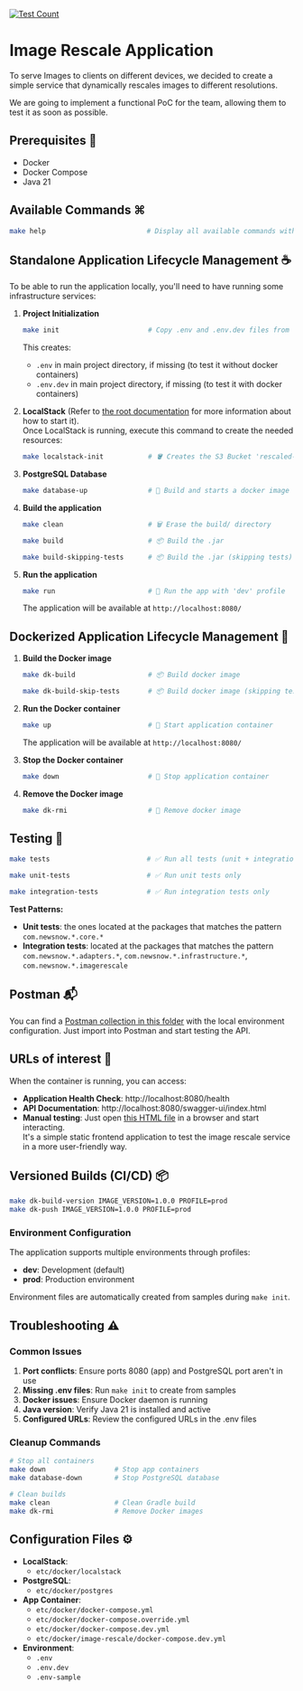 [![Test Count](https://gist.githubusercontent.com/atorfan/6e6ebc0bea68c8d2115d0cb9de886276/raw/badge.svg)](https://github.com/atorfan/influ-news/actions)

# Image Rescale Application

To serve Images to clients on different devices, we decided to create a simple service that dynamically rescales images to different resolutions.

We are going to implement a functional PoC for the team, allowing them to test it as soon as possible.


## Prerequisites 📝

- Docker
- Docker Compose
- Java 21

## Available Commands ⌘

```bash
make help                         # Display all available commands with descriptions
```

## Standalone Application Lifecycle Management ☕

To be able to run the application locally, you'll need to have running some infrastructure services:

1. **Project Initialization**
   ```bash
   make init                      # Copy .env and .env.dev files from samples if they don't exist
   ```
   This creates:
   - `.env` in main project directory, if missing (to test it without docker containers)
   - `.env.dev` in main project directory, if missing (to test it with docker containers)


2. **LocalStack** (Refer to [the root documentation](../../README.md#aws-localstack-management) for more information about how to start it).<br>
   Once LocalStack is running, execute this command to create the needed resources:
   ```bash
   make localstack-init           # 🪣 Creates the S3 Bucket 'rescaled-images' in LocalStack
   ```

3. **PostgreSQL Database**
   ```bash
   make database-up               # 🐘 Build and starts a docker image with PostgreSQL database
   ```

4. **Build the application**
   ```bash
   make clean                     # 🗑️ Erase the build/ directory
   ```
   ```bash
   make build                     # 📦 Build the .jar
   ```
   ```bash
   make build-skipping-tests      # 📦 Build the .jar (skipping tests)
   ```

5. **Run the application**
   ```bash
   make run                       # 🚀 Run the app with 'dev' profile
   ```
   The application will be available at `http://localhost:8080/`


## Dockerized Application Lifecycle Management 🐳

1. **Build the Docker image**
   ```bash
   make dk-build                  # 📦 Build docker image
   ```
   ```bash
   make dk-build-skip-tests       # 📦 Build docker image (skipping tests)
   ```
2. **Run the Docker container**
   ```bash
   make up                        # 🚀 Start application container
   ```
   The application will be available at `http://localhost:8080/`

3. **Stop the Docker container**
   ```bash
   make down                      # 🛑 Stop application container
   ```

4. **Remove the Docker image**
   ```bash
   make dk-rmi                    # 🧹 Remove docker image
   ```

## Testing 🧪

```bash
make tests                        # ✅ Run all tests (unit + integration)
```
```bash
make unit-tests                   # ✅ Run unit tests only 
```
```bash
make integration-tests            # ✅ Run integration tests only
```

**Test Patterns:**
- **Unit tests**: the ones located at the packages that matches the pattern `com.newsnow.*.core.*`
- **Integration tests**: located at the packages that matches the pattern `com.newsnow.*.adapters.*`, `com.newsnow.*.infrastructure.*`, `com.newsnow.*.imagerescale`

## Postman 📬

You can find a [Postman collection in this folder](./postman) with the local environment configuration. Just import into Postman and start testing the API.

## URLs of interest 🔗

When the container is running, you can access:
- **Application Health Check**: http://localhost:8080/health
- **API Documentation**: http://localhost:8080/swagger-ui/index.html
- **Manual testing**: Just open [this HTML file](./uploader.html) in a browser and start interacting.<br>
  It's a simple static frontend application to test the image rescale service in a more user-friendly way.


## Versioned Builds (CI/CD) 📦
```bash
make dk-build-version IMAGE_VERSION=1.0.0 PROFILE=prod
make dk-push IMAGE_VERSION=1.0.0 PROFILE=prod
```

### Environment Configuration

The application supports multiple environments through profiles:
- **dev**: Development (default)
- **prod**: Production environment

Environment files are automatically created from samples during `make init`.

## Troubleshooting ⚠️

### Common Issues

1. **Port conflicts**: Ensure ports 8080 (app) and PostgreSQL port aren't in use
2. **Missing .env files**: Run `make init` to create from samples
3. **Docker issues**: Ensure Docker daemon is running
4. **Java version**: Verify Java 21 is installed and active
5. **Configured URLs**: Review the configured URLs in the .env files

### Cleanup Commands

```bash
# Stop all containers
make down                 # Stop app containers
make database-down        # Stop PostgreSQL database

# Clean builds
make clean                # Clean Gradle build
make dk-rmi               # Remove Docker images
```

## Configuration Files ⚙️

- **LocalStack**:
  - `etc/docker/localstack`
- **PostgreSQL**:
  - `etc/docker/postgres`
- **App Container**:
  - `etc/docker/docker-compose.yml`
  - `etc/docker/docker-compose.override.yml`
  - `etc/docker/docker-compose.dev.yml`
  - `etc/docker/image-rescale/docker-compose.dev.yml`
- **Environment**:
  - `.env`
  - `.env.dev`
  - `.env-sample`

